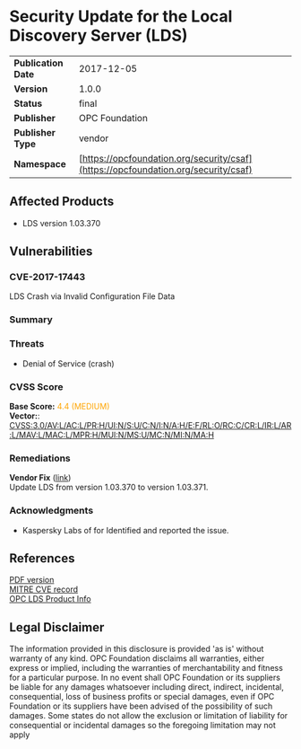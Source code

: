 # Security Update for the Local Discovery Server (LDS)

|||
|---|---|
|**Publication Date**|2017-12-05|
|**Version**|1.0.0|
|**Status**|final|
|**Publisher**|OPC Foundation|
|**Publisher Type**|vendor|
|**Namespace**|[https://opcfoundation.org/security/csaf](https://opcfoundation.org/security/csaf)|

## Affected Products

- LDS version 1.03.370

## Vulnerabilities
### CVE-2017-17443
LDS Crash via Invalid Configuration File Data  

### Summary
  

### Threats
- Denial of Service (crash)

### CVSS Score
**Base Score:** <span style='color:orange'>4.4 (MEDIUM)</span>  
**Vector:**: [CVSS:3.0/AV:L/AC:L/PR:H/UI:N/S:U/C:N/I:N/A:H/E:F/RL:O/RC:C/CR:L/IR:L/AR:L/MAV:L/MAC:L/MPR:H/MUI:N/MS:U/MC:N/MI:N/MA:H](https://www.first.org/cvss/calculator/3-0#CVSS:3.0/AV:L/AC:L/PR:H/UI:N/S:U/C:N/I:N/A:H/E:F/RL:O/RC:C/CR:L/IR:L/AR:L/MAV:L/MAC:L/MPR:H/MUI:N/MS:U/MC:N/MI:N/MA:H)  

### Remediations
**Vendor Fix** ([link]())  
Update LDS from version 1.03.370 to version 1.03.371.  

### Acknowledgments
- Kaspersky Labs of  for Identified and reported the issue.

##  References

[PDF version](https://files.opcfoundation.org/SecurityBulletins/OPC%20Foundation%20Security%20Bulletin%20CVE-2017-17443.pdf)  
[MITRE CVE record](http://www.cve.mitre.org/cgi-bin/cvename.cgi?name=CVE-2017-17443)  
[OPC LDS Product Info](https://opcfoundation.org/developer-tools/developer-kits-unified-architecture/local-discovery-server-lds/)  

##  Legal Disclaimer

The information provided in this disclosure is provided 'as is' without warranty of any kind. OPC Foundation disclaims all warranties, either express or implied, including the warranties of merchantability and fitness for a particular purpose. In no event shall OPC Foundation or its suppliers be liable for any damages whatsoever including direct, indirect, incidental, consequential, loss of business profits or special damages, even if OPC Foundation or its suppliers have been advised of the possibility of such damages. Some states do not allow the exclusion or limitation of liability for consequential or incidental damages so the foregoing limitation may not apply
